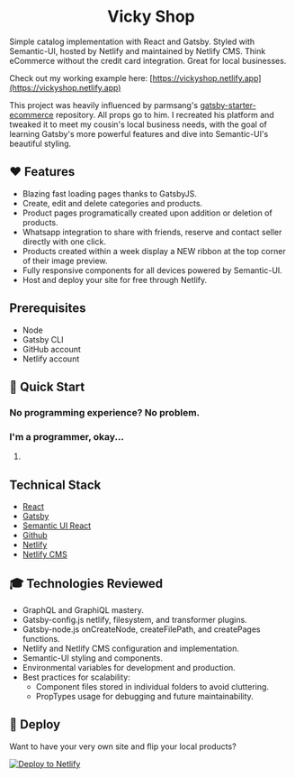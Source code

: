 <p align="center">
  <h1 align="center">Vicky Shop</h1>
</p>

Simple catalog implementation with React and Gatsby. Styled with Semantic-UI, hosted by Netlify and maintained by Netlify CMS. Think eCommerce without the credit card integration. Great for local businesses.

Check out my working example here: [https://vickyshop.netlify.app](https://vickyshop.netlify.app)

This project was heavily influenced by parmsang's [gatsby-starter-ecommerce](https://github.com/parmsang/gatsby-starter-ecommerce) repository. All props go to him. I recreated his platform and tweaked it to meet my cousin's local business needs, with the goal of learning Gatsby's more powerful features and dive into Semantic-UI's beautiful styling.

## ❤️ Features

- Blazing fast loading pages thanks to GatsbyJS.
- Create, edit and delete categories and products.
- Product pages programatically created upon addition or deletion of products.
- Whatsapp integration to share with friends, reserve and contact seller directly with one click.
- Products created within a week display a NEW ribbon at the top corner of their image preview.
- Fully responsive components for all devices powered by Semantic-UI.
- Host and deploy your site for free through Netlify.

## Prerequisites

- Node
- Gatsby CLI
- GitHub account
- Netlify account

## 🏃 Quick Start

### No programming experience? No problem.

### I'm a programmer, okay...

1.

## Technical Stack

- [React](https://www.reactjs.org/)
- [Gatsby](https://www.gatsbyjs.org)
- [Semantic UI React](https://react.semantic-ui.com)
- [Github](https://www.github.com)
- [Netlify](https://www.netlify.com)
- [Netlify CMS](https://www.netlifycms.org)

## 🎓 Technologies Reviewed

- GraphQL and GraphiQL mastery.
- Gatsby-config.js netlify, filesystem, and transformer plugins.
- Gatsby-node.js onCreateNode, createFilePath, and createPages functions.
- Netlify and Netlify CMS configuration and implementation.
- Semantic-UI styling and components.
- Environmental variables for development and production.
- Best practices for scalability:
  - Component files stored in individual folders to avoid cluttering.
  - PropTypes usage for debugging and future maintainability.

## 💫 Deploy

Want to have your very own site and flip your local products?

[![Deploy to Netlify](https://www.netlify.com/img/deploy/button.svg)](https://app.netlify.com/start/deploy?repository=https://github.com/arsantiagolopez/gatsby-netlify-catalog)
